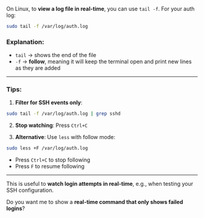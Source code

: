 On Linux, to **view a log file in real-time**, you can use `tail -f`. For your auth log:

```bash
sudo tail -f /var/log/auth.log
```

### Explanation:

* `tail` → shows the end of the file
* `-f` → **follow**, meaning it will keep the terminal open and print new lines as they are added

---

### Tips:

1. **Filter for SSH events only**:

```bash
sudo tail -f /var/log/auth.log | grep sshd
```

2. **Stop watching**: Press `Ctrl+C`

3. **Alternative**: Use `less` with follow mode:

```bash
sudo less +F /var/log/auth.log
```

* Press `Ctrl+C` to stop following
* Press `F` to resume following

---

This is useful to **watch login attempts in real-time**, e.g., when testing your SSH configuration.

Do you want me to show a **real-time command that only shows failed logins**?
